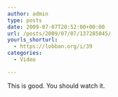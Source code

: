 ```yaml
---
author: admin
type: posts
date: 2009-07-07T20:52:00+00:00
url: /posts/2009/07/07/137285045/
yourls_shorturl:
  - https://lobban.org/i/39
categories:
  - Video

---
```

This is good. You should watch it.